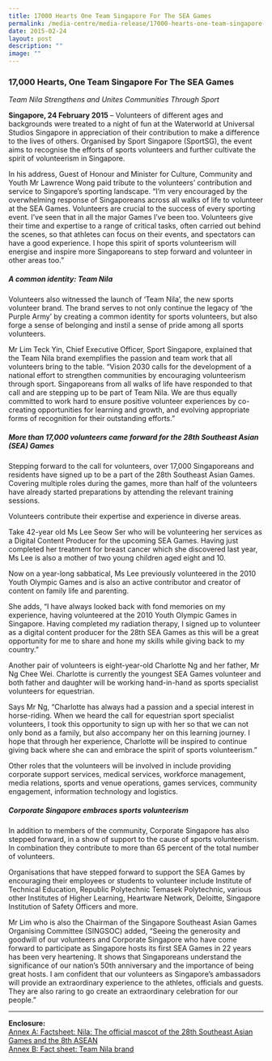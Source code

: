 ```yaml
---
title: 17000 Hearts One Team Singapore For The SEA Games
permalink: /media-centre/media-release/17000-hearts-one-team-singapore-for-the-sea-games/
date: 2015-02-24
layout: post
description: ""
image: ""
---
```

### **17,000 Hearts, One Team Singapore For The SEA Games**
_Team Nila Strengthens and Unites Communities Through Sport_

**Singapore, 24 February 2015** – Volunteers of different ages and backgrounds were treated to a night of fun at the Waterworld at Universal Studios Singapore in appreciation of their contribution to make a difference to the lives of others. Organised by Sport Singapore (SportSG), the event aims to recognise the efforts of sports volunteers and further cultivate the spirit of volunteerism in Singapore.

In his address, Guest of Honour and Minister for Culture, Community and Youth Mr Lawrence Wong paid tribute to the volunteers’ contribution and service to Singapore’s sporting landscape. “I’m very encouraged by the overwhelming response of Singaporeans across all walks of life to volunteer at the SEA Games. Volunteers are crucial to the success of every sporting event. I’ve seen that in all the major Games I’ve been too. Volunteers give their time and expertise to a range of critical tasks, often carried out behind the scenes, so that athletes can focus on their events, and spectators can have a good experience. I hope this spirit of sports volunteerism will energise and inspire more Singaporeans to step forward and volunteer in other areas too.” 

##### **A common identity: Team Nila**

Volunteers also witnessed the launch of ‘Team Nila’, the new sports volunteer brand. The brand serves to not only continue the legacy of ‘the Purple Army’ by creating a common identity for sports volunteers, but also forge a sense of belonging and instil a sense of pride among all sports volunteers.

Mr Lim Teck Yin, Chief Executive Officer, Sport Singapore, explained that the Team Nila brand exemplifies the passion and team work that all volunteers bring to the table. “Vision 2030 calls for the development of a national effort to strengthen communities by encouraging volunteerism through sport. Singaporeans from all walks of life have responded to that call and are stepping up to be part of Team Nila. We are thus equally committed to work hard to ensure positive volunteer experiences by co-creating opportunities for learning and growth, and evolving appropriate forms of recognition for their outstanding efforts.”

##### **More than 17,000 volunteers came forward for the 28th Southeast Asian (SEA) Games**

Stepping forward to the call for volunteers, over 17,000 Singaporeans and residents have signed up to be a part of the 28th Southeast Asian Games. Covering multiple roles during the games, more than half of the volunteers have already started preparations by attending the relevant training sessions.

Volunteers contribute their expertise and experience in diverse areas.

Take 42-year old Ms Lee Seow Ser who will be volunteering her services as a Digital Content Producer for the upcoming SEA Games. Having just completed her treatment for breast cancer which she discovered last year, Ms Lee is also a mother of two young children aged eight and 10.

Now on a year-long sabbatical, Ms Lee previously volunteered in the 2010 Youth Olympic Games and is also an active contributor and creator of content on family life and parenting.

She adds, “I have always looked back with fond memories on my experience, having volunteered at the 2010 Youth Olympic Games in Singapore. Having completed my radiation therapy, I signed up to volunteer as a digital content producer for the 28th SEA Games as this will be a great opportunity for me to share and hone my skills while giving back to my country.”

Another pair of volunteers is eight-year-old Charlotte Ng and her father, Mr Ng Chee Wei. Charlotte is currently the youngest SEA Games volunteer and both father and daughter will be working hand-in-hand as sports specialist volunteers for equestrian.

Says Mr Ng, “Charlotte has always had a passion and a special interest in horse-riding. When we heard the call for equestrian sport specialist volunteers, I took this opportunity to sign up with her so that we can not only bond as a family, but also accompany her on this learning journey. I hope that through her experience, Charlotte will be inspired to continue giving back where she can and embrace the spirit of sports volunteerism.”

Other roles that the volunteers will be involved in include providing corporate support services, medical services, workforce management, media relations, sports and venue operations, games services, community engagement, information technology and logistics.  
  
##### **Corporate Singapore embraces sports volunteerism**

In addition to members of the community, Corporate Singapore has also stepped forward, in a show of support to the cause of sports volunteerism. In combination they contribute to more than 65 percent of the total number of volunteers.

Organisations that have stepped forward to support the SEA Games by encouraging their employees or students to volunteer include Institute of Technical Education, Republic Polytechnic Temasek Polytechnic, various other Institutes of Higher Learning, Heartware Network, Deloitte, Singapore Institution of Safety Officers and more.

Mr Lim who is also the Chairman of the Singapore Southeast Asian Games Organising Committee (SINGSOC) added, “Seeing the generosity and goodwill of our volunteers and Corporate Singapore who have come forward to participate as Singapore hosts its first SEA Games in 22 years has been very heartening. It shows that Singaporeans understand the significance of our nation’s 50th anniversary and the importance of being great hosts. I am confident that our volunteers as Singapore’s ambassadors will provide an extraordinary experience to the athletes, officials and guests. They are also raring to go create an extraordinary celebration for our people.”

---

**Enclosure:**
<br>[Annex A: Factsheet: Nila: The official mascot of the 28th Southeast Asian Games and the 8th ASEAN](/files/Media%20Centre/Media%20Release/2015/February/Team%20Nila%20Factsheet.pdf)
<br>[Annex B: Fact sheet: Team Nila brand](/files/Media%20Centre/Media%20Release/2015/February/Team%20Nila%20Factsheet%20(1).pdf)
